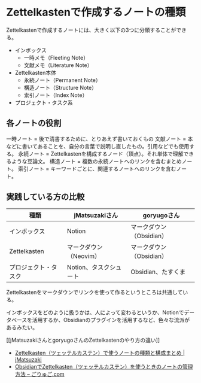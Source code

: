 # Zettelkastenで作成するノートの種類

Zettelkastenで作成するノートには、大きく以下の3つに分類することができる。

- インボックス
	- 一時メモ（Fleeting Note）
	- 文献メモ（Literature Note）
- Zettelkasten本体
	- 永続ノート（Permanent Note）
	- 構造ノート（Structure Note）
	- 索引ノート（Index Note）
- プロジェクト・タスク系

## 各ノートの役割

一時ノート = 後で清書するために、とりあえず書いておくもの
文献ノート = 本などに書いてあることを、自分の言葉で説明し直したもの。引用などでも使用する。
永続ノート = Zettelkastenを構成するノード（頂点）。それ単体で理解できるような豆論文。
構造ノート = 複数の永続ノートへのリンクを含むまとめノート。
索引ノート = キーワードごとに、関連するノートへのリンクを含むノート。

## 実践している方の比較

|種類|jMatsuzakiさん|goryugoさん|
|-|-|-|
|インボックス|Notion|マークダウン（Obsidian）|
|Zettelkasten|マークダウン（Neovim）|マークダウン（Obsidian）|
|プロジェクト・タスク|Notion、タスクシュート|Obsidian、たすくま|

Zettelkastenをマークダウンでリンクを使って作るというところは共通している。

インボックスをどのように扱うかは、人によって変わるというか、Notionでデータベースを活用するか、Obsidianのプラグインを活用するなど、色々な流派があるみたい。

[[jMatsuzakiさんとgoryugoさんのZettelkastenのやり方の違い]]

- [Zettelkasten（ツェッテルカステン）で使うノートの種類と構成まとめ | jMatsuzaki](https://jmatsuzaki.com/archives/28172)
- [ObsidianでZettelkasten（ツェッテルカステン）を使うときのノートの管理方法 – ごりゅご.com](https://goryugo.com/20220204/obsidian_zettelkasten/)
